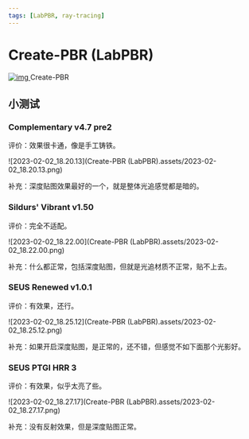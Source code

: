 ```yaml
---
tags: [LabPBR, ray-tracing]
---
```




# Create-PBR (LabPBR)

[ ![img](https://media.forgecdn.net/avatars/thumbnails/615/599/64/64/638001605381782880.png) ](https://www.curseforge.com/minecraft/texture-packs/create-pbr)Create-PBR



## 小测试

### Complementary v4.7 pre2

评价：效果很卡通，像是手工铸铁。

![2023-02-02_18.20.13](Create-PBR (LabPBR).assets/2023-02-02_18.20.13.png)

补充：深度贴图效果最好的一个，就是整体光追感觉都是暗的。

### Sildurs' Vibrant v1.50

评价：完全不适配。

![2023-02-02_18.22.00](Create-PBR (LabPBR).assets/2023-02-02_18.22.00.png)

补充：什么都正常，包括深度贴图，但就是光追材质不正常，贴不上去。

### SEUS Renewed v1.0.1

评价：有效果，还行。

![2023-02-02_18.25.12](Create-PBR (LabPBR).assets/2023-02-02_18.25.12.png)

补充：如果开启深度贴图，是正常的，还不错，但感觉不如下面那个光影好。

### SEUS PTGI HRR 3

评价：有效果，似乎太亮了些。

![2023-02-02_18.27.17](Create-PBR (LabPBR).assets/2023-02-02_18.27.17.png)

补充：没有反射效果，但是深度贴图正常。